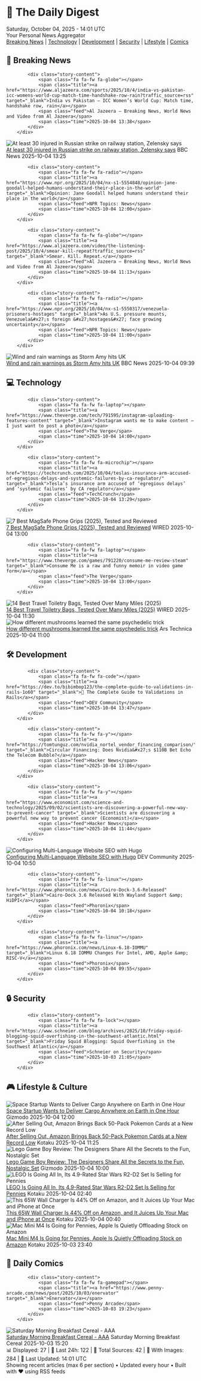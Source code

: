 <!-- Processing 54 RSS feeds at 2025-10-04 14:01:34 UTC -->
<!-- Processing: XKCD -->
<!-- Processing: Saturday Morning Breakfast Cereal -->
<!-- Processing: Penny Arcade -->
<!-- Processing: Poorly Drawn Lines -->
<!-- Processing: Dilbert -->
<!-- Processing: Cyanide & Happiness -->
<!-- Processing: Dinosaur Comics -->
<!-- Processing: CNN Top Stories -->
<!-- Processing: CNN Breaking News -->
<!-- Processing: BBC World News -->
<!-- Processing: BBC Breaking News -->
<!-- Processing: Al Jazeera Breaking News -->
<!-- Processing: Reuters Top News -->
<!-- Processing: Reuters World News -->
<!-- Processing: ABC News Breaking -->
<!-- Processing: TechCrunch -->
<!-- Processing: The Verge -->
<!-- Processing: O'Reilly Radar -->
<!-- Processing: WIRED -->
<!-- Processing: Slashdot -->
<!-- Processing: Lobsters Python -->
<!-- Processing: Hacker News -->
<!-- Processing: Dev.to -->
<!-- Processing: StackOverflow Blog -->
<!-- Processing: OMG! Ubuntu -->
<!-- Processing: Linux.com -->
<!-- Processing: GitHub Blog -->
<!-- Processing: GitLab Blog -->
<!-- Processing: InfoQ -->
<!-- Processing: Gizmodo -->
<!-- Processing: Boing Boing -->
<!-- Processing: Krebs on Security -->
<!-- Generated 7 new posts out of 32 feeds processed -->
<div class="newspaper-header">
    <h1 class="newspaper-title">📰 The Daily Digest</h1>
    <div class="newspaper-date">Saturday, October 04, 2025 - 14:01 UTC</div>
    <div class="newspaper-subtitle">Your Personal News Aggregator</div>
</div>

<div class="newspaper-nav">
    <a href="#breaking">Breaking News</a> |
    <a href="#tech">Technology</a> |
    <a href="#dev">Development</a> |
    <a href="#security">Security</a> |
    <a href="#lifestyle">Lifestyle</a> |
    <a href="#webcomics">Comics</a>
</div>

<div class="news-section breaking-news" id="breaking">
<h2 class="section-header">🚨 Breaking News</h2>
<div class="stories-container">
<div class="story">
            
            <div class="story-content">
                <span class="fa fa-fw fa-globe"></span>
                <span class="title"><a href="https://www.aljazeera.com/sports/2025/10/4/india-vs-pakistan-icc-womens-world-cup-match-time-handshake-row-rain?traffic_source=rss" target="_blank">India vs Pakistan – ICC Women’s World Cup: Match time, handshake row, rain</a></span>
                <span class="feed">Al Jazeera – Breaking News, World News and Video from Al Jazeera</span>
                <span class="time">2025-10-04 13:38</span>
            </div>
        </div>
<div class="story">
            <img src="https://ichef.bbci.co.uk/ace/standard/240/cpsprodpb/706a/live/8c0bfc30-a11b-11f0-b741-177e3e2c2fc7.jpg" alt="At least 30 injured in Russian strike on railway station, Zelensky says" class="story-image" loading="lazy" onerror="this.style.display='none'">
            <div class="story-content">
                <span class="fa fa-fw fa-earth-americas"></span>
                <span class="title"><a href="https://www.bbc.com/news/articles/czewkn06y1no?at_medium=RSS&at_campaign=rss" target="_blank">At least 30 injured in Russian strike on railway station, Zelensky says</a></span>
                <span class="feed">BBC News</span>
                <span class="time">2025-10-04 13:25</span>
            </div>
        </div>
<div class="story">
            
            <div class="story-content">
                <span class="fa fa-fw fa-radio"></span>
                <span class="title"><a href="https://www.npr.org/2025/10/04/nx-s1-5554848/opinion-jane-goodall-helped-humans-understand-their-place-in-the-world" target="_blank">Opinion: Jane Goodall helped humans understand their place in the world</a></span>
                <span class="feed">NPR Topics: News</span>
                <span class="time">2025-10-04 12:00</span>
            </div>
        </div>
<div class="story">
            
            <div class="story-content">
                <span class="fa fa-fw fa-globe"></span>
                <span class="title"><a href="https://www.aljazeera.com/video/the-listening-post/2025/10/4/smear-kill-repeat?traffic_source=rss" target="_blank">Smear. Kill. Repeat.</a></span>
                <span class="feed">Al Jazeera – Breaking News, World News and Video from Al Jazeera</span>
                <span class="time">2025-10-04 11:13</span>
            </div>
        </div>
<div class="story">
            
            <div class="story-content">
                <span class="fa fa-fw fa-radio"></span>
                <span class="title"><a href="https://www.npr.org/2025/10/04/nx-s1-5550317/venezuela-prisoners-hostages" target="_blank">As U.S. pressure mounts, Venezuela&#x27;s foreign &#x27;hostages&#x27; face growing uncertainty</a></span>
                <span class="feed">NPR Topics: News</span>
                <span class="time">2025-10-04 11:00</span>
            </div>
        </div>
<div class="story">
            <img src="https://ichef.bbci.co.uk/ace/standard/240/cpsprodpb/0ab3/live/488be5a0-a10d-11f0-b741-177e3e2c2fc7.jpg" alt="Wind and rain warnings as Storm Amy hits UK" class="story-image" loading="lazy" onerror="this.style.display='none'">
            <div class="story-content">
                <span class="fa fa-fw fa-flag"></span>
                <span class="title"><a href="https://www.bbc.com/news/articles/c0lky9nn948o?at_medium=RSS&at_campaign=rss" target="_blank">Wind and rain warnings as Storm Amy hits UK</a></span>
                <span class="feed">BBC News</span>
                <span class="time">2025-10-04 09:39</span>
            </div>
        </div>
</div>
</div>
<div class="news-section tech-news" id="tech">
<h2 class="section-header">💻 Technology</h2>
<div class="stories-container">
<div class="story">
            
            <div class="story-content">
                <span class="fa fa-fw fa-laptop"></span>
                <span class="title"><a href="https://www.theverge.com/tech/791595/instagram-uploading-features-content" target="_blank">Instagram wants me to make content — I just want to post a photo</a></span>
                <span class="feed">The Verge</span>
                <span class="time">2025-10-04 14:00</span>
            </div>
        </div>
<div class="story">
            
            <div class="story-content">
                <span class="fa fa-fw fa-microchip"></span>
                <span class="title"><a href="https://techcrunch.com/2025/10/04/teslas-insurance-arm-accused-of-egregious-delays-and-systemic-failures-by-ca-regulator/" target="_blank">Tesla’s insurance arm accused of ‘egregious delays’ and ‘systemic failures’ by CA regulator</a></span>
                <span class="feed">TechCrunch</span>
                <span class="time">2025-10-04 13:29</span>
            </div>
        </div>
<div class="story">
            <img src="https://media.wired.com/photos/68e03c9d1e02f28f7673efb6/master/pass/The%20Best%20MagSafe%20Phone%20Grips.png" alt="7 Best MagSafe Phone Grips (2025), Tested and Reviewed" class="story-image" loading="lazy" onerror="this.style.display='none'">
            <div class="story-content">
                <span class="fa fa-fw fa-bolt"></span>
                <span class="title"><a href="https://www.wired.com/gallery/best-magsafe-grips/" target="_blank">7 Best MagSafe Phone Grips (2025), Tested and Reviewed</a></span>
                <span class="feed">WIRED</span>
                <span class="time">2025-10-04 13:00</span>
            </div>
        </div>
<div class="story">
            
            <div class="story-content">
                <span class="fa fa-fw fa-laptop"></span>
                <span class="title"><a href="https://www.theverge.com/games/791220/consume-me-review-steam" target="_blank">Consume Me is a raw and funny memoir in video game form</a></span>
                <span class="feed">The Verge</span>
                <span class="time">2025-10-04 13:00</span>
            </div>
        </div>
<div class="story">
            <img src="https://media.wired.com/photos/682e3843c1db3fd9eacdf22f/master/pass/The-Best-Toiletry-Bags.jpg" alt="14 Best Travel Toiletry Bags, Tested Over Many Miles (2025)" class="story-image" loading="lazy" onerror="this.style.display='none'">
            <div class="story-content">
                <span class="fa fa-fw fa-bolt"></span>
                <span class="title"><a href="https://www.wired.com/gallery/best-toiletry-bags/" target="_blank">14 Best Travel Toiletry Bags, Tested Over Many Miles (2025)</a></span>
                <span class="feed">WIRED</span>
                <span class="time">2025-10-04 11:30</span>
            </div>
        </div>
<div class="story">
            <img src="https://cdn.arstechnica.net/wp-content/uploads/2023/02/GettyImages-1291355003-500x500.jpg" alt="How different mushrooms learned the same psychedelic trick" class="story-image" loading="lazy" onerror="this.style.display='none'">
            <div class="story-content">
                <span class="fa fa-fw fa-cog"></span>
                <span class="title"><a href="https://arstechnica.com/science/2025/10/how-different-mushrooms-learned-the-same-psychedelic-trick/" target="_blank">How different mushrooms learned the same psychedelic trick</a></span>
                <span class="feed">Ars Technica</span>
                <span class="time">2025-10-04 11:00</span>
            </div>
        </div>
</div>
</div>
<div class="news-section dev-news" id="dev">
<h2 class="section-header">🛠️ Development</h2>
<div class="stories-container">
<div class="story">
            
            <div class="story-content">
                <span class="fa fa-fw fa-code"></span>
                <span class="title"><a href="https://dev.to/bibimbop123/the-complete-guide-to-validations-in-rails-1o60" target="_blank">🧠 The Complete Guide to Validations in Rails</a></span>
                <span class="feed">DEV Community</span>
                <span class="time">2025-10-04 13:47</span>
            </div>
        </div>
<div class="story">
            
            <div class="story-content">
                <span class="fa fa-fw fa-y"></span>
                <span class="title"><a href="https://tomtunguz.com/nvidia_nortel_vendor_financing_comparison/" target="_blank">Circular Financing: Does Nvidia&#x27;s $110B Bet Echo the Telecom Bubble?</a></span>
                <span class="feed">Hacker News</span>
                <span class="time">2025-10-04 13:06</span>
            </div>
        </div>
<div class="story">
            
            <div class="story-content">
                <span class="fa fa-fw fa-y"></span>
                <span class="title"><a href="https://www.economist.com/science-and-technology/2025/09/02/scientists-are-discovering-a-powerful-new-way-to-prevent-cancer" target="_blank">Scientists are discovering a powerful new way to prevent cancer (Economist)</a></span>
                <span class="feed">Hacker News</span>
                <span class="time">2025-10-04 11:44</span>
            </div>
        </div>
<div class="story">
            <img src="https://media2.dev.to/dynamic/image/width=800%2Cheight=%2Cfit=scale-down%2Cgravity=auto%2Cformat=auto/https%3A%2F%2Fdev-to-uploads.s3.amazonaws.com%2Fuploads%2Farticles%2Fu5jxlvu74vv2ci1hv6ob.png" alt="Configuring Multi-Language Website SEO with Hugo" class="story-image" loading="lazy" onerror="this.style.display='none'">
            <div class="story-content">
                <span class="fa fa-fw fa-code"></span>
                <span class="title"><a href="https://dev.to/rosgluk/configuring-multi-language-website-seo-with-hugo-50ae" target="_blank">Configuring Multi-Language Website SEO with Hugo</a></span>
                <span class="feed">DEV Community</span>
                <span class="time">2025-10-04 10:50</span>
            </div>
        </div>
<div class="story">
            
            <div class="story-content">
                <span class="fa fa-fw fa-linux"></span>
                <span class="title"><a href="https://www.phoronix.com/news/Cairo-Dock-3.6-Released" target="_blank">Cairo-Dock 3.6 Released With Wayland Support &amp; HiDPI</a></span>
                <span class="feed">Phoronix</span>
                <span class="time">2025-10-04 10:18</span>
            </div>
        </div>
<div class="story">
            
            <div class="story-content">
                <span class="fa fa-fw fa-linux"></span>
                <span class="title"><a href="https://www.phoronix.com/news/Linux-6.18-IOMMU" target="_blank">Linux 6.18 IOMMU Changes For Intel, AMD, Apple &amp; RISC-V</a></span>
                <span class="feed">Phoronix</span>
                <span class="time">2025-10-04 09:55</span>
            </div>
        </div>
</div>
</div>
<div class="news-section security-news" id="security">
<h2 class="section-header">🔒 Security</h2>
<div class="stories-container">
<div class="story">
            
            <div class="story-content">
                <span class="fa fa-fw fa-lock"></span>
                <span class="title"><a href="https://www.schneier.com/blog/archives/2025/10/friday-squid-blogging-squid-overfishing-in-the-southwest-atlantic.html" target="_blank">Friday Squid Blogging: Squid Overfishing in the Southwest Atlantic</a></span>
                <span class="feed">Schneier on Security</span>
                <span class="time">2025-10-03 21:05</span>
            </div>
        </div>
</div>
</div>
<div class="news-section lifestyle-news" id="lifestyle">
<h2 class="section-header">🎮 Lifestyle & Culture</h2>
<div class="stories-container">
<div class="story">
            <img src="https://gizmodo.com/app/uploads/2025/10/Inversion-Space-Arc-1280x853.jpg" alt="Space Startup Wants to Deliver Cargo Anywhere on Earth in One Hour" class="story-image" loading="lazy" onerror="this.style.display='none'">
            <div class="story-content">
                <span class="fa fa-fw fa-computer"></span>
                <span class="title"><a href="https://gizmodo.com/space-startup-wants-to-deliver-cargo-anywhere-on-earth-in-one-hour-2000667241" target="_blank">Space Startup Wants to Deliver Cargo Anywhere on Earth in One Hour</a></span>
                <span class="feed">Gizmodo</span>
                <span class="time">2025-10-04 12:00</span>
            </div>
        </div>
<div class="story">
            <img src="https://kotaku.com/app/uploads/2025/09/pokemon-card.jpg" alt="After Selling Out, Amazon Brings Back 50-Pack Pokemon Cards at a New Record Low" class="story-image" loading="lazy" onerror="this.style.display='none'">
            <div class="story-content">
                <span class="fa fa-fw fa-gamepad"></span>
                <span class="title"><a href="https://kotaku.com/after-selling-out-amazon-brings-back-50-pack-pokemon-cards-at-a-new-record-low-2000631600" target="_blank">After Selling Out, Amazon Brings Back 50-Pack Pokemon Cards at a New Record Low</a></span>
                <span class="feed">Kotaku</span>
                <span class="time">2025-10-04 11:25</span>
            </div>
        </div>
<div class="story">
            <img src="https://gizmodo.com/app/uploads/2025/10/lego-game-boy-review-06-1280x853.jpg" alt="Lego Game Boy Review: The Designers Share All the Secrets to the Fun, Nostalgic Set" class="story-image" loading="lazy" onerror="this.style.display='none'">
            <div class="story-content">
                <span class="fa fa-fw fa-computer"></span>
                <span class="title"><a href="https://gizmodo.com/lego-game-boy-review-the-designers-share-all-the-secrets-to-the-fun-nostalgic-set-2000667492" target="_blank">Lego Game Boy Review: The Designers Share All the Secrets to the Fun, Nostalgic Set</a></span>
                <span class="feed">Gizmodo</span>
                <span class="time">2025-10-04 10:00</span>
            </div>
        </div>
<div class="story">
            <img src="https://kotaku.com/app/uploads/2025/10/star-wars-r2d2-lego.jpg" alt="LEGO Is Going All In, Its 4.9-Rated Star Wars R2-D2 Set Is Selling for Pennies" class="story-image" loading="lazy" onerror="this.style.display='none'">
            <div class="story-content">
                <span class="fa fa-fw fa-gamepad"></span>
                <span class="title"><a href="https://kotaku.com/lego-is-going-all-in-its-4-9-rated-star-wars-r2-d2-set-is-selling-for-pennies-2000631589" target="_blank">LEGO Is Going All In, Its 4.9-Rated Star Wars R2-D2 Set Is Selling for Pennies</a></span>
                <span class="feed">Kotaku</span>
                <span class="time">2025-10-04 02:40</span>
            </div>
        </div>
<div class="story">
            <img src="https://kotaku.com/app/uploads/2025/10/ugreen-65-w-wall-charger.jpg" alt="This 65W Wall Charger Is 44% Off on Amazon, and It Juices Up Your Mac and iPhone at Once﻿" class="story-image" loading="lazy" onerror="this.style.display='none'">
            <div class="story-content">
                <span class="fa fa-fw fa-gamepad"></span>
                <span class="title"><a href="https://kotaku.com/this-65w-wall-charger-is-44-off-on-amazon-and-it-juices-up-your-mac-and-iphone-at-once-2000631566" target="_blank">This 65W Wall Charger Is 44% Off on Amazon, and It Juices Up Your Mac and iPhone at Once﻿</a></span>
                <span class="feed">Kotaku</span>
                <span class="time">2025-10-04 00:40</span>
            </div>
        </div>
<div class="story">
            <img src="https://kotaku.com/app/uploads/2025/09/Mac-Mini.jpg" alt="Mac Mini M4 Is Going for Pennies, Apple Is Quietly Offloading Stock on Amazon﻿" class="story-image" loading="lazy" onerror="this.style.display='none'">
            <div class="story-content">
                <span class="fa fa-fw fa-gamepad"></span>
                <span class="title"><a href="https://kotaku.com/mac-mini-m4-is-going-for-pennies-apple-is-quietly-offloading-stock-on-amazon-2000631565" target="_blank">Mac Mini M4 Is Going for Pennies, Apple Is Quietly Offloading Stock on Amazon﻿</a></span>
                <span class="feed">Kotaku</span>
                <span class="time">2025-10-03 23:40</span>
            </div>
        </div>
</div>
</div>
<div class="news-section webcomics-section" id="webcomics">
<h2 class="section-header">🎨 Daily Comics</h2>
<div class="stories-container">
<div class="story">
            
            <div class="story-content">
                <span class="fa fa-fw fa-gamepad"></span>
                <span class="title"><a href="https://www.penny-arcade.com/news/post/2025/10/03/enervator" target="_blank">Enervator</a></span>
                <span class="feed">Penny Arcade</span>
                <span class="time">2025-10-03 19:23</span>
            </div>
        </div>
<div class="story">
            <img src="https://www.smbc-comics.com/comics/1759360812-20251003.png" alt="Saturday Morning Breakfast Cereal - AAA" class="story-image" loading="lazy" onerror="this.style.display='none'">
            <div class="story-content">
                <span class="fa fa-fw fa-smile"></span>
                <span class="title"><a href="https://www.smbc-comics.com/comic/aaa" target="_blank">Saturday Morning Breakfast Cereal - AAA</a></span>
                <span class="feed">Saturday Morning Breakfast Cereal</span>
                <span class="time">2025-10-03 15:20</span>
            </div>
        </div>
</div>
</div>

<div class="newspaper-footer">
    <div class="stats">
        📊 Displayed: 27 | 📅 Last 24h: 122 | 📡 Total Sources: 42 | 📸 With Images: 284 |
        🔄 Last Updated: 14:01 UTC
    </div>
    <div class="footer-note">
        Showing recent articles (max 6 per section) • Updated every hour • Built with ❤️ using RSS feeds
    </div>
</div>
